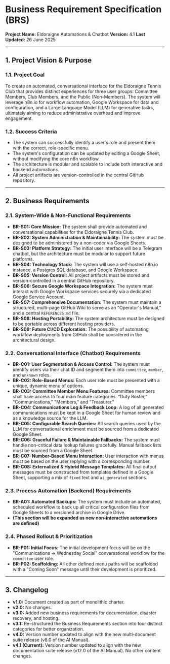 # Business Requirement Specification (BRS)

**Project Name:** Eldoraigne Automations & Chatbot
**Version:** 4.1
**Last Updated:** 26 June 2025

---

## 1. Project Vision & Purpose

### 1.1. Project Goal
To create an automated, conversational interface for the Eldoraigne Tennis Club that provides distinct experiences for three user groups: Committee Members, Club Members, and the Public (Non-Members). The system will leverage n8n.io for workflow automation, Google Workspace for data and configuration, and a Large Language Model (LLM) for generative tasks, ultimately aiming to reduce administrative overhead and improve engagement.

### 1.2. Success Criteria
- The system can successfully identify a user's role and present them with the correct, role-specific menu.
- The system's configuration can be updated by editing a Google Sheet, without modifying the core n8n workflow.
- The architecture is modular and scalable to include both interactive and backend automations.
- All project artifacts are version-controlled in the central GitHub repository.

---

## 2. Business Requirements

### 2.1. System-Wide & Non-Functional Requirements
- **BR-S01: Core Mission:** The system shall provide automated and conversational capabilities for the Eldoraigne Tennis Club.
- **BR-S02: System Administration & Maintainability:** The system must be designed to be administered by a non-coder via Google Sheets.
- **BR-S03: Platform Strategy:** The initial user interface will be a Telegram chatbot, but the architecture must be modular to support future platforms.
- **BR-S04: Technology Stack:** The system will use a self-hosted n8n.io instance, a Postgres SQL database, and Google Workspace.
- **BR-S05: Version Control:** All project artifacts must be stored and version-controlled in a central GitHub repository.
- **BR-S06: Secure Google Workspace Integration:** The system must interact with Google Workspace services securely via a dedicated Google Service Account.
- **BR-S07: Comprehensive Documentation:** The system must maintain a structured, multi-page GitHub Wiki to serve as an "Operator's Manual," and a central `REFERENCES.md` file.
- **BR-S08: Hosting Portability:** The system architecture must be designed to be portable across different hosting providers.
- **BR-S09: Future CI/CD Exploration:** The possibility of automating workflow deployments from GitHub shall be considered in the architectural design.

### 2.2. Conversational Interface (Chatbot) Requirements
- **BR-C01: User Segmentation & Access Control:** The system must identify users via their chat ID and segment them into `committee`, `member`, and `unknown` roles.
- **BR-C02: Role-Based Menus:** Each user role must be presented with a unique, dynamic menu of options.
- **BR-C03: Committee Member Menu Features:** Committee members shall have access to four main feature categories: "Duty Roster," "Communications," "Members," and "Treasurer."
- **BR-C04: Communications Log & Feedback Loop:** A log of all generated communications must be kept in a Google Sheet for human review and as a knowledge source for the LLM.
- **BR-C05: Configurable Search Queries:** All search queries used by the LLM for conversational enrichment must be sourced from a dedicated Google Sheet.
- **BR-C06: Graceful Failure & Maintainable Fallbacks:** The system must handle non-critical data lookup failures gracefully. Manual fallback lists must be sourced from a Google Sheet.
- **BR-C07: Number-Based Menu Interaction:** User interaction with menus must be based on the user replying with a corresponding number.
- **BR-C08: Externalized & Hybrid Message Templates:** All final output messages must be constructed from templates defined in a Google Sheet, supporting a mix of `fixed` text and `ai_generated` sections.

### 2.3. Process Automation (Backend) Requirements
- **BR-A01: Automated Backups:** The system must include an automated, scheduled workflow to back up all critical configuration files from Google Sheets to a versioned archive in Google Drive.
- **(This section will be expanded as new non-interactive automations are defined)**

### 2.4. Phased Rollout & Prioritization
- **BR-P01: Initial Focus:** The initial development focus will be on the "Communications -> Wednesday Social" conversational workflow for the `committee` user role.
- **BR-P02: Scaffolding:** All other defined menu paths will be scaffolded with a "Coming Soon" message until their development is prioritized.

---

## 3. Changelog
- **v1.0:** Document created as part of monolithic charter.
- **v2.0:** No changes.
- **v3.0:** Added new business requirements for documentation, disaster recovery, and hosting.
- **v3.1:** Re-structured the Business Requirements section into four distinct categories for better organization.
- **v4.0:** Version number updated to align with the new multi-document suite release (v8.0 of the AI Manual).
- **v4.1 (Current):** Version number updated to align with the new documentation suite release (v12.0 of the AI Manual). No other content changes.
